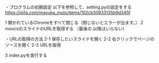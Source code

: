 ・プログラムの初期設定
以下を参照して、setting.pyの設定をする
https://qiita.com/mayuka_muto/items/102cb30933135b9d345f




1 開かれているChromeをすべて閉じる（閉じないとエラーが出ます。）
2 moocsのスライドのURLを取得する （最後の.以降はいらない）

・URLの取得の方法
2-1 保存したいスライドを開く
2-2 右クリックでページのソースを開く
2-3 URLを取得

3 index.pyを実行する
